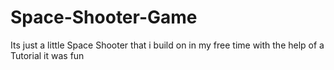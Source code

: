 # Space-Shooter-Game
Its just a little Space Shooter that i build on in my free time with the help of a Tutorial it was fun
